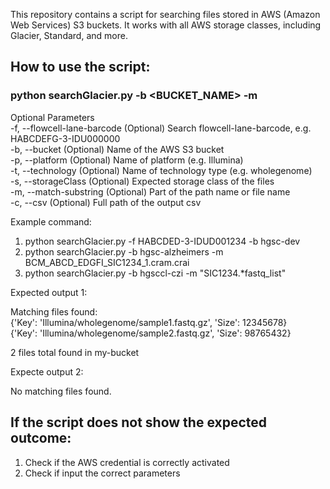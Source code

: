This repository contains a script for searching files stored in AWS (Amazon Web Services) S3 buckets. It works with all AWS storage classes, including Glacier, Standard, and more.


## How to use the script:

### python searchGlacier.py -b <BUCKET_NAME> -m <STRING>

Optional Parameters <br>
    -f, --flowcell-lane-barcode     (Optional) Search flowcell-lane-barcode, e.g. HABCDEFG-3-IDU000000 <br>
    -b, --bucket                    (Optional) Name of the AWS S3 bucket <br>
    -p, --platform                  (Optional) Name of platform (e.g. Illumina) <br>
    -t, --technology                (Optional) Name of technology type (e.g. wholegenome) <br>
    -s, --storageClass              (Optional) Expected storage class of the files <br>
    -m, --match-substring           (Optional) Part of the path name or file name <br>
    -c, --csv                       (Optional) Full path of the output csv

Example command:
1. python searchGlacier.py -f HABCDED-3-IDUD001234 -b hgsc-dev
2. python searchGlacier.py -b hgsc-alzheimers -m BCM_ABCD_EDGFI_SIC1234_1.cram.crai
3. python searchGlacier.py -b hgsccl-czi -m "SIC1234.*fastq_list"

Expected output 1:

Matching files found: <br>
{'Key': 'Illumina/wholegenome/sample1.fastq.gz', 'Size': 12345678} <br>
{'Key': 'Illumina/wholegenome/sample2.fastq.gz', 'Size': 98765432} <br>

2 files total found in my-bucket

Expecte output 2:

No matching files found.

## If the script does not show the expected outcome:
1. Check if the AWS credential is correctly activated
2. Check if input the correct parameters